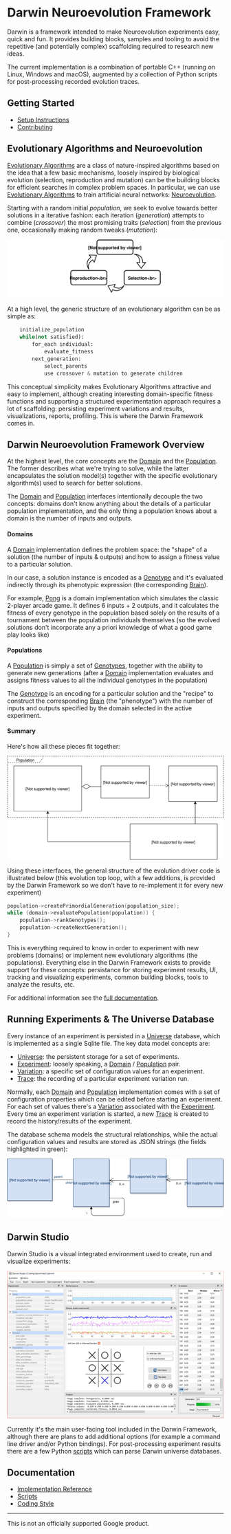 
# Darwin Neuroevolution Framework

Darwin is a framework intended to make Neuroevolution experiments easy, quick and fun. It
provides building blocks, samples and tooling to avoid the repetitive (and potentially
complex) scaffolding required to research new ideas.

The current implementation is a combination of portable C++ (running on Linux,
Windows and macOS), augmented by a collection of Python scripts for post-processing
recorded evolution traces.

## Getting Started

- [Setup Instructions](docs/setup.md)
- [Contributing](CONTRIBUTING.md)

## Evolutionary Algorithms and Neuroevolution

[Evolutionary Algorithms][3] are a class of nature-inspired algorithms based on the idea
that a few basic mechanisms, loosely inspired by biological evolution (selection,
reproduction and mutation) can be the building blocks for efficient searches in complex
problem spaces. In particular, we can use [Evolutionary Algorithms][3] to train artificial
neural networks: [Neuroevolution][2].

Starting with a random initial _population_, we seek to evolve towards better solutions in
a iterative fashion: each iteration (_generation_) attempts to combine (_crossover_) the
most promising traits (_selection_) from the previous one, occasionally making random
tweaks (_mutation_):

![Evolve!](docs/evolution.svg)

At a high level, the generic structure of an evolutionary algorithm can be as simple as:

```python
    initialize_population
    while(not satisfied):
        for_each individual:
            evaluate_fitness
        next_generation:
            select_parents
            use crossover & mutation to generate children
```

This conceptual simplicity makes Evolutionary Algorithms attractive and easy to implement,
although creating interesting domain-specific fitness functions and supporting a
structured experimentation approach requires a lot of scaffolding: persisting experiment
variations and results, visualizations, reports, profiling. This is where the Darwin
Framework comes in.

## Darwin Neuroevolution Framework Overview

At the highest level, the core concepts are the [Domain] and the [Population]. The former
describes what we're trying to solve, while the latter encapsulates the solution model(s)
together with the specific evolutionary algorithm(s) used to search for better solutions.

The [Domain] and [Population] interfaces intentionally decouple the two concepts: domains
don't know anything about the details of a particular population implementation, and the 
only thing a population knows about a domain is the number of inputs and outputs.

#### Domains

A [Domain] implementation defines the problem space: the "shape" of a solution (the number
of inputs & outputs) and how to assign a fitness value to a particular solution.

In our case, a solution instance is encoded as a [Genotype] and it's evaluated indirectly
through its phenotypic expression (the corresponding [Brain]).

For example, [Pong] is a domain implementation which simulates the classic 2-player 
arcade game. It defines 6 inputs + 2 outputs, and it calculates the fitness of every
genotype in the population based solely on the results of a tournament between the
population individuals themselves (so the evolved solutions don't incorporate any a priori
knowledge of what a good game play looks like)

#### Populations

A [Population] is simply a set of [Genotypes][Genotype], together with the ability to 
generate new generations (after a [Domain] implementation evaluates and assigns fitness 
values to all the individual genotypes in the population)

The [Genotype] is an encoding for a particular solution and the "recipe" to construct the
corresponding [Brain] (the "phenotype") with the number of inputs and outputs specified by
the domain selected in the active experiment.

#### Summary

Here's how all these pieces fit together:

![Key Interfaces](docs/darwin_overview.svg)

Using these interfaces, the general structure of the evolution driver code is illustrated
below (this evolution top loop, with a few additions, is provided by the Darwin
Framework so we don't have to re-implement it for every new experiment)

```cpp
population->createPrimordialGeneration(population_size);
while (domain->evaluatePopulation(population)) {
    population->rankGenotypes();
    population->createNextGeneration();
}
```

This is everything required to know in order to experiment with new problems (domains) or
implement new evolutionary algorithms (the populations). Everything else in the Darwin 
Framework exists to provide support for these concepts: persistance for storing experiment
results, UI, tracking and visualizing experiments, common building blocks, tools to
analyze the results, etc.

For additional information see the [full documentation][1].

## Running Experiments & The Universe Database

Every instance of an experiment is persisted in a [Universe] database, which is
implemented as a single Sqlite file. The key data model concepts are:

- [Universe]: the persistent storage for a set of experiments.
- [Experiment]: loosely speaking, a [Domain] / [Population] pair.
- [Variation]: a specific set of configuration values for an experiment.
- [Trace]: the recording of a particular experiment variation run.

Normally, each [Domain] and [Population] implementation comes with a set of configuration
properties which can be edited before starting an experiment. For each set of values
there's a [Variation] associated with the [Experiment]. Every time an experiment variation
is started, a new [Trace] is created to record the history/results of the experiment.

The database schema models the structural relationships, while the actual configuration
values and results are stored as JSON strings (the fields highlighted in green):

![Darwin Data Model](docs/darwin_data_model.svg)

## Darwin Studio

Darwin Studio is a visual integrated environment used to create, run and visualize
experiments:

![Darwin Studio](docs/darwin_studio.png)

Currently it's the main user-facing tool included in the Darwin Framework, although there
are plans to add additional options (for example a command line driver and/or Python
bindings). For post-processing experiment results there are a few Python
[scripts](scripts/docs/scripts.md) which can parse Darwin universe databases.

## Documentation

- [Implementation Reference][1]
- [Scripts](scripts/docs/scripts.md)
- [Coding Style](docs/coding_style.md)

---

This is not an officially supported Google product.

[1]: https://tlemo.github.io/darwin
[2]: https://en.wikipedia.org/wiki/Neuroevolution
[3]: https://en.wikipedia.org/wiki/Evolutionary_algorithm

[Genotype]: https://tlemo.github.io/darwin/classdarwin_1_1_genotype.html
[Brain]: https://tlemo.github.io/darwin/classdarwin_1_1_brain.html
[Population]: https://tlemo.github.io/darwin/classdarwin_1_1_population.html
[Domain]: https://tlemo.github.io/darwin/classdarwin_1_1_domain.html
[Pong]: https://tlemo.github.io/darwin/classpong_1_1_pong.html
[Universe]: https://tlemo.github.io/darwin/classdarwin_1_1_universe.html
[Experiment]: https://tlemo.github.io/darwin/structdarwin_1_1_db_experiment.html
[Variation]: https://tlemo.github.io/darwin/structdarwin_1_1_db_experiment_variation.html
[Trace]: https://tlemo.github.io/darwin/structdarwin_1_1_db_evolution_trace.html

